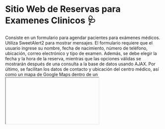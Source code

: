# Sitio Web de Reservas para Examenes Clinicos 🩺

Consiste en un formulario para agendar pacientes para exámenes médicos. Utiliza SweetAlert2 para mostrar mensajes. El formulario requiere que el usuario ingrese su nombre, fecha de nacimiento, número de teléfono, ubicación, correo electrónico y tipo de examen. Además, se debe elegir la fecha y la hora de la reserva, mientras que las opciones válidas se mostrarán después de una consulta a la base de datos usando AJAX. Por último, se facilitan los datos de contacto y ubicación del centro médico, así como un mapa de Google Maps dentro de un <iframe>.

Incluye un backoffice "agenda.php" para visualizar los usuarios agendados.

## Caso de uso: reserva de una misma fecha a la misma hora por dos usuarios
Tenemos dos usuarios, usuario_1 y usuario_2

usuario_2 quiere reservar para la fecha 24/03/2023 a la hora 9:00. Esa hora fue anteriormente reservada por usuario_1
Entonces la hora 9:00 para la fecha 24/03/2023 ya no aparecerá entre las opciones, se ofrecerá en su lugar, horas disponibles para reservar.

Se evita la reserva en simultáneo de dos o más usuarios para una determinada fecha a la misma hora.

## Faltantes:

Falta darle funcionalidad al menú; solo luce los encabezados pero no direcciona a ninguna parte del sitio.
Falta verificar que no se permita reservar fechas en fin de semana.
Falta agregar inicio de sesión a la página de backoffice "agenda.php"
